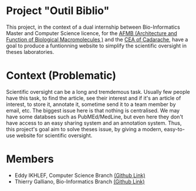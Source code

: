 # Project "Outil Biblio"

This project, in the context of a dual internship between Bio-Informatics Master and Computer Science licence, for the [AFMB (Architecture and Function of Biological Macromolecules )](http://www.afmb.univ-mrs.fr/?lang=en) and the [CEA of Cadarache](https://www.cea.fr/Pages/le-cea/les-centres-cea/cadarache.aspx), have a goal to produce a funtionning website to simplify the scientific oversight in theses laboratories.

# Context (Problematic)
Scientific oversight can be a long and tremdemous task. Usually few people have this task, to find the article, see their interest and if it's an article of interest, to store it, annotate it, sometime send it to a team member by email, etc. The biggest issue here is that nothing is centralised. We may have some databses such as PubMEd/MedLine, but even here they don't have access to an easy sharing system and an annotation system. Thus, this project's goal aim to solve theses issue, by giving a modern, easy-to-use website for scientific oversight.

# Members
- Eddy IKHLEF, Computer Science Branch [(Github Link)](https://github.com/m-o-k-a)
- Thierry Galliano, Bio-Informatics Branch [(Github Link)](https://github.com/TigiGln)

